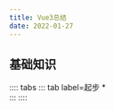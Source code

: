 ```yaml
---
title: Vue3总结
date: 2022-01-27
---
```


<wangyiyun src="//music.163.com/outchain/player?type=2&id=1430583016&auto=0&height=66"></wangyiyun>

## 基础知识
:::: tabs
::: tab label=起步
*  
:::
::::
